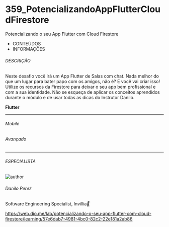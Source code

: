 # 359_PotencializandoAppFlutterCloudFirestore
Potencializando o seu App Flutter com Cloud Firestore



- CONTEÚDOS
- INFORMAÇÕES

###### DESCRIÇÃO

Neste desafio você irá um App Flutter de Salas com chat. Nada melhor do que um lugar para bater papo com os amigos, não é? E você vai criar isso! Utilize os recursos da Firestore para deixar o seu app bem profissional e com a sua identidade. Não se esqueça de aplicar os conceitos aprendidos durante o módulo e de usar todas as dicas do Instrutor Danilo.

**Flutter**

------

###### Mobile

###### Avançado

------

###### ESPECIALISTA

![author](https://hermes.dio.me/users/author/photos/40d78e33-9d06-45f8-b010-e3971c8f3108.png)

###### Danilo Perez

Software Engineering Specialist, Invillia[**](https://www.linkedin.com/in/perez-danilo/)

https://web.dio.me/lab/potencializando-o-seu-app-flutter-com-cloud-firestore/learning/57e6dab7-4981-4bc0-82c2-22e181a2ab86



